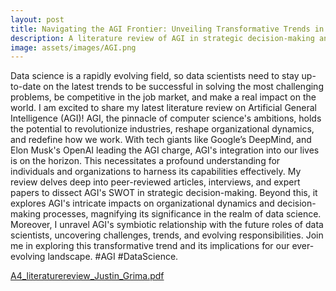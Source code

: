 ```yaml
---
layout: post
title: Navigating the AGI Frontier: Unveiling Transformative Trends in Data Science
description: A literature review of AGI in strategic decision-making and its impact on data science.
image: assets/images/AGI.png
---
```

Data science is a rapidly evolving field, so data scientists need to stay up-to-date on the latest trends to be successful in solving the most challenging problems, be competitive in the job market, and make a real impact on the world. I am excited to share my latest literature review on Artificial General Intelligence (AGI)!  AGI, the pinnacle of computer science's ambitions, holds the potential to revolutionize industries, reshape organizational dynamics, and redefine how we work. With tech giants like Google’s DeepMind, and Elon Musk's OpenAI leading the AGI charge, AGI's integration into our lives is on the horizon. This necessitates a profound understanding for individuals and organizations to harness its capabilities effectively. My review delves deep into peer-reviewed articles, interviews, and expert papers to dissect AGI's SWOT in strategic decision-making. Beyond this, it explores AGI's intricate impacts on organizational dynamics and decision-making processes, magnifying its significance in the realm of data science. Moreover, I unravel AGI's symbiotic relationship with the future roles of data scientists, uncovering challenges, trends, and evolving responsibilities. Join me in exploring this transformative trend and its implications for our ever-evolving landscape. #AGI #DataScience.

[A4_literaturereview_Justin_Grima.pdf](https://github.com/JustinGrima/justingrima.github.io/files/12448159/A4_literaturereview_Justin_Grima.pdf)

